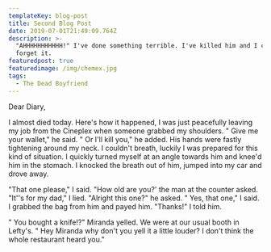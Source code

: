 ```yaml
---
templateKey: blog-post
title: Second Blog Post
date: 2019-07-01T21:49:09.764Z
description: >-
  "AHHHHHHHHHHH!" I've done something terrible. I've killed him and I can't
  forget it.
featuredpost: true
featuredimage: /img/chemex.jpg
tags:
  - The Dead Boyfriend
---
```

 Dear Diary,

   I almost died today. Here's how it happened, I was just peacefully leaving my job from the Cineplex when someone grabbed my shoulders. " Give me your wallet," he said. " Or I'll kill you," he added. His hands were fastly  tightening around my neck. I couldn't breath, luckily I was prepared for this kind of situation. I quickly turned myself at an angle towards him and knee'd him in the stomach. I knocked the breath out of him, jumped into my car and drove away. 

   "That one please," I said. "How old are you?' the man at the counter asked. "It''s for my dad," I lied. "Alright this one?" he asked. " Yes, that one," I  said. I grabbed the bag from him and payed him. "Thanks!" I told him.  

" You bought a knife!?" Miranda yelled. We were at our usual booth in Lefty's. " Hey Miranda why don't you yell it a little louder? I don't think the whole restaurant heard you."
